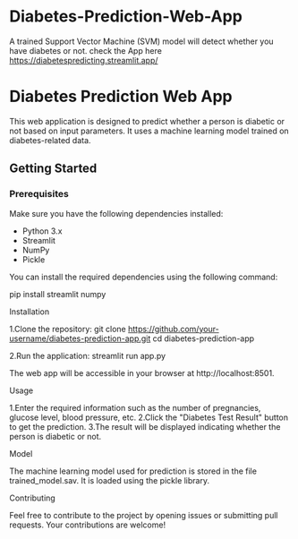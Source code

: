 # Diabetes-Prediction-Web-App
A trained Support Vector Machine (SVM)  model will detect whether you have diabetes or not.
check the App here https://diabetespredicting.streamlit.app/
# Diabetes Prediction Web App

This web application is designed to predict whether a person is diabetic or not based on input parameters. It uses a machine learning model trained on diabetes-related data.

## Getting Started

### Prerequisites

Make sure you have the following dependencies installed:

- Python 3.x
- Streamlit
- NumPy
- Pickle

You can install the required dependencies using the following command:

pip install streamlit numpy

Installation

1.Clone the repository:
  git clone https://github.com/your-username/diabetes-prediction-app.git
  cd diabetes-prediction-app

2.Run the application:
  streamlit run app.py

The web app will be accessible in your browser at http://localhost:8501.

Usage

1.Enter the required information such as the number of pregnancies, glucose level, blood pressure, etc.
2.Click the "Diabetes Test Result" button to get the prediction.
3.The result will be displayed indicating whether the person is diabetic or not.

Model

  The machine learning model used for prediction is stored in the file trained_model.sav. It is loaded using the pickle library.

Contributing

  Feel free to contribute to the project by opening issues or submitting pull requests. Your contributions are welcome!
